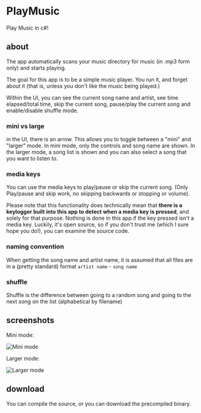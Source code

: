 # PlayMusic
Play Music in c#!

## about
The app automatically scans your music directory for music (in .mp3 form only) and starts playing.

The goal for this app is to be a simple music player. You run it, and forget about it (that is, unless you don't like the music being played.)

Within the UI, you can see the current song name and artist, see time elapsed/total time, skip the current song, pause/play the current song and enable/disable shuffle mode.

### mini vs large
in the UI, there is an arrow. This allows you to toggle between a "mini" and "larger" mode.
In mini mode, only the controls and song name are shown.
In the larger mode, a song list is shown and you can also select a song that you want to listen to.

### media keys
You can use the media keys to play/pause or skip the current song. (Only Play/pause and skip work, no skipping backwards or stopping or volume).

Please note that this functionality does technically mean that **there is a keylogger built into this app to detect when a media key is pressed**, and solely for that purpose. Nothing is done in this app if the key pressed isn't a media key. Luckily, it's open source, so if you don't trust me (which I sure hope you do!), you can examine the source code.

### naming convention
When getting the song name and artist name, it is assumed that all files are in a (pretty standard) format `artist name` - `song name`

### shuffle
Shuffle is the difference between going to a random song and going to the next song on the list (alphabetical by filename)

## screenshots
Mini mode:

![Mini mode](http://i.imgur.com/n6tYa0f.png)

Larger mode:

![Larger mode](http://i.imgur.com/QirpXuR.png)

## download
You can compile the source, or you can download the precompiled binary.
<insert download>

